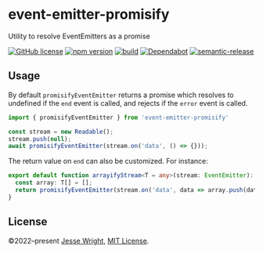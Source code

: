 # event-emitter-promisify
Utility to resolve EventEmitters as a promise

[![GitHub license](https://img.shields.io/github/license/jeswr/promisify-event-emitter.svg)](https://github.com/jeswr/promisify-event-emitter/blob/master/LICENSE)
[![npm version](https://img.shields.io/npm/v/event-emitter-promisify.svg)](https://www.npmjs.com/package/event-emitter-promisify)
[![build](https://img.shields.io/github/workflow/status/jeswr/promisify-event-emitter/Node.js%20CI)](https://github.com/jeswr/promisify-event-emitter/tree/main/)
[![Dependabot](https://badgen.net/badge/Dependabot/enabled/green?icon=dependabot)](https://dependabot.com/)
[![semantic-release](https://img.shields.io/badge/%20%20%F0%9F%93%A6%F0%9F%9A%80-semantic--release-e10079.svg)](https://github.com/semantic-release/semantic-release)

## Usage

By default `promisifyEventEmitter` returns a promise which resolves to undefined if the `end` event is called, and rejects if the `error` event is called.

```ts
import { promisifyEventEmitter } from 'event-emitter-promisify'

const stream = new Readable();
stream.push(null);
await promisifyEventEmitter(stream.on('data', () => {}));
```

The return value on `end` can also be customized. For instance:

```ts
export default function arrayifyStream<T = any>(stream: EventEmitter): Promise<T[]> {
  const array: T[] = [];
  return promisifyEventEmitter(stream.on('data', data => array.push(data)), array);
}
```

## License
©2022–present
[Jesse Wright](https://github.com/jeswr),
[MIT License](https://github.com/jeswr/promisify-event-emitter/blob/master/LICENSE).
